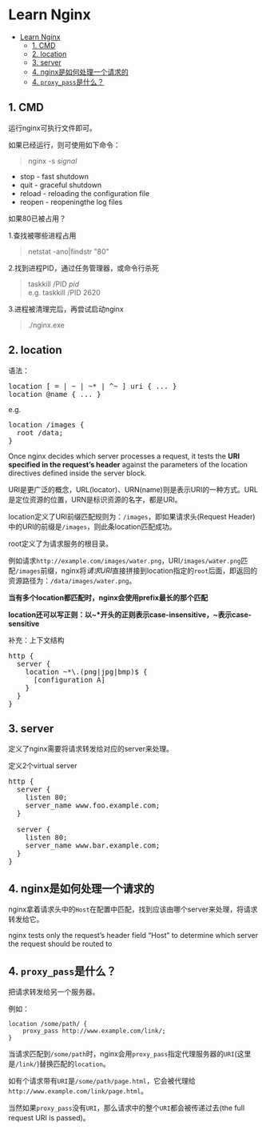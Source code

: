 # Learn Nginx 
- [Learn Nginx](#learn-nginx)
  - [1. CMD](#1-cmd)
  - [2. location](#2-location)
  - [3. server](#3-server)
  - [4. nginx是如何处理一个请求的](#4-nginx是如何处理一个请求的)
  - [4. `proxy_pass`是什么？](#4-proxy_pass是什么)


## 1. CMD
运行nginx可执行文件即可。

如果已经运行，则可使用如下命令：

>nginx -s *signal*  

- stop - fast shutdown
- quit - graceful shutdown
- reload - reloading the configuration file
- reopen - reopeningthe log files

如果80已被占用？

1.查找被哪些进程占用
>netstat -ano|findstr "80"

2.找到进程PID，通过任务管理器，或命令行杀死
>taskkill /PID *pid*  
>e.g.
>taskkill /PID 2620

3.进程被清理完后，再尝试启动nginx
>./nginx.exe


## 2. location

语法：
<pre>
location [ = | ~ | ~* | ^~ ] uri { ... }
location @name { ... }
</pre>

e.g.
<pre>
location /images {
  root /data;
}
</pre>

Once nginx decides which server processes a request, it tests the **URI specified in the request’s header** against the parameters of the location directives defined inside the server block.

URI是更广泛的概念，URL(locator)、URN(name)则是表示URI的一种方式。URL是定位资源的位置，URN是标识资源的名字，都是URI。

location定义了URI前缀匹配规则为：`/images`，即如果请求头(Request Header)中的URI的前缀是`/images`，则此条location匹配成功。

root定义了为请求服务的根目录。

例如请求`http://example.com/images/water.png`，URI`/images/water.png`匹配`/images`前缀，nginx将*请求URI*直接拼接到location指定的`root`后面，即返回的资源路径为：`/data/images/water.png`。

**当有多个location都匹配时，nginx会使用prefix最长的那个匹配**

**location还可以写正则：以~\*开头的正则表示case-insensitive，~表示case-sensitive**

补充：上下文结构
<pre>
http {
  server {
    location ~*\.(png|jpg|bmp)$ {
      [configuration A]
    }
  }
}
</pre>

## 3. server
定义了nginx需要将请求转发给对应的server来处理。

定义2个virtual server
<pre>
http {
  server {
    listen 80;
    server_name www.foo.example.com;
  }

  server {
    listen 80;
    server_name www.bar.example.com;
  }
}
</pre>

## 4. nginx是如何处理一个请求的
nginx拿着请求头中的`Host`在配置中匹配，找到应该由哪个server来处理，将请求转发给它。

nginx tests only the request’s header field “Host” to determine which server the request should be routed to

## 4. `proxy_pass`是什么？

把请求转发给另一个服务器。

例如：
```
location /some/path/ {
    proxy_pass http://www.example.com/link/;
}
```

当请求匹配到`/some/path`时，nginx会用`proxy_pass`指定代理服务器的`URI`(这里是`/link/`)替换匹配的`location`。

如有个请求带有`URI`是`/some/path/page.html`，它会被代理给`http://www.example.com/link/page.html`。

当然如果`proxy_pass`没有`URI`，那么请求中的整个`URI`都会被传递过去(the full request URI is passed)。


